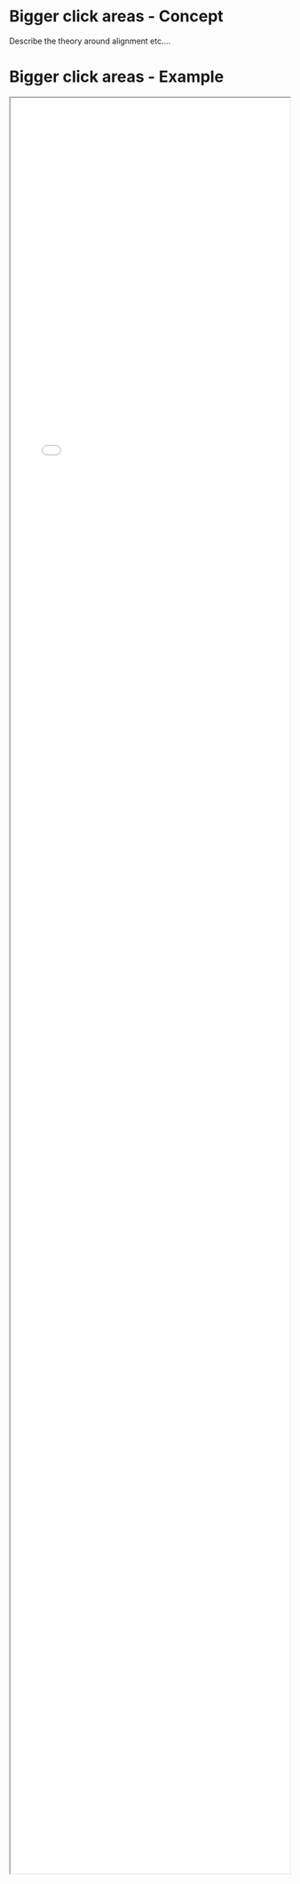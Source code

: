 # Bigger click areas - Concept

Describe the theory around alignment etc.... 

# Bigger click areas - Example 

<iframe src="./Part 1 - Theory/1.UI Design/Bigger click areas/index.html" style="width: 100%; height: 80vh;"/>  

# Bigger click areas - Analysis

## Bad things to point out

* The Collapsable panel can only be opened by clicking on the caret, this is a tiny click area
* The Radio buttons can only be selected by clicking on the button area
* The checkbox can only be seleted by clicking onthe box itself
* Cursor does not change when hovering over clickable areas

## Reading material

https://uxplanet.org/10-rules-for-efficient-form-design-e13dc1fb0e03

